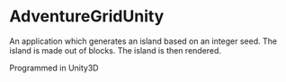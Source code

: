 # AdventureGridUnity
An application which generates an island based on an integer seed. The island is made out of blocks.
The island is then rendered.

Programmed in Unity3D
